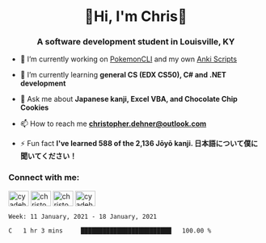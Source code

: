 <div class="main">
<h1 align="center">🌟Hi, I'm Chris🌟</h1>
<h3 align="center">A software development student in Louisville, KY</h3>

- 🔭 I’m currently working on [PokemonCLI](https://github.com/cyadehn/PokemonCLI) and my own [Anki Scripts](https://github.com/cyadehn/anki-scripts)

- 🌱 I’m currently learning **general CS (EDX CS50), C# and .NET development**

- 💬 Ask me about **Japanese kanji, Excel VBA, and Chocolate Chip Cookies**

- 📫 How to reach me **christopher.dehner@outlook.com**

- ⚡ Fun fact **I've learned 588 of the 2,136 Jōyō kanji. 日本語について僕に聞いてください！**

<h3 align="left">Connect with me:</h3>
<p align="left">
<a href="https://twitter.com/cyadehn" target="blank"><img align="center" src="https://cdn.jsdelivr.net/npm/simple-icons@3.0.1/icons/twitter.svg" alt="cyadehn" height="30" width="40" /></a>
<a href="https://linkedin.com/in/christopherdehnerii" target="blank"><img align="center" src="https://cdn.jsdelivr.net/npm/simple-icons@3.0.1/icons/linkedin.svg" alt="christopherdehnerii" height="30" width="40" /></a>
<a href="https://fb.com/christopherdehnerii" target="blank"><img align="center" src="https://cdn.jsdelivr.net/npm/simple-icons@3.0.1/icons/facebook.svg" alt="christopherdehnerii" height="30" width="40" /></a>
<a href="https://instagram.com/cyadehn" target="blank"><img align="center" src="https://cdn.jsdelivr.net/npm/simple-icons@3.0.1/icons/instagram.svg" alt="cyadehn" height="30" width="40" /></a>
</p>

<!--START_SECTION:waka-->
```text
Week: 11 January, 2021 - 18 January, 2021

C   1 hr 3 mins     █████████████████████████   100.00 % 
```
<!--END_SECTION:waka-->
